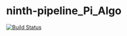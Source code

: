 # ninth-pipeline_Pi_Algo
[![Build Status](http://ec2-44-196-49-187.compute-1.amazonaws.com/buildStatus/icon?job=ninth-pipeline+-+CHALLENGE+2)](http://ec2-44-196-49-187.compute-1.amazonaws.com/job/ninth-pipeline%20-%20CHALLENGE%202/)
